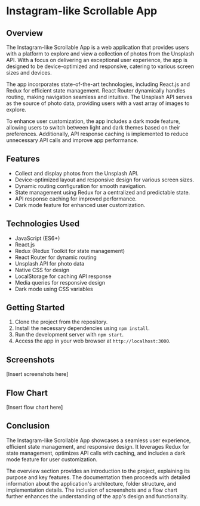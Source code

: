 # Instagram-like Scrollable App

## Overview
The Instagram-like Scrollable App is a web application that provides users with a platform to explore and view a collection of photos from the Unsplash API. With a focus on delivering an exceptional user experience, the app is designed to be device-optimized and responsive, catering to various screen sizes and devices.

The app incorporates state-of-the-art technologies, including React.js and Redux for efficient state management. React Router dynamically handles routing, making navigation seamless and intuitive. The Unsplash API serves as the source of photo data, providing users with a vast array of images to explore.

To enhance user customization, the app includes a dark mode feature, allowing users to switch between light and dark themes based on their preferences. Additionally, API response caching is implemented to reduce unnecessary API calls and improve app performance.

## Features
- Collect and display photos from the Unsplash API.
- Device-optimized layout and responsive design for various screen sizes.
- Dynamic routing configuration for smooth navigation.
- State management using Redux for a centralized and predictable state.
- API response caching for improved performance.
- Dark mode feature for enhanced user customization.

## Technologies Used
- JavaScript (ES6+)
- React.js
- Redux (Redux Toolkit for state management)
- React Router for dynamic routing
- Unsplash API for photo data
- Native CSS for design
- LocalStorage for caching API response
- Media queries for responsive design
- Dark mode using CSS variables

## Getting Started
1. Clone the project from the repository.
2. Install the necessary dependencies using `npm install`.
3. Run the development server with `npm start`.
4. Access the app in your web browser at `http://localhost:3000`.

## Screenshots
[Insert screenshots here]

## Flow Chart
[Insert flow chart here]

## Conclusion
The Instagram-like Scrollable App showcases a seamless user experience, efficient state management, and responsive design. It leverages Redux for state management, optimizes API calls with caching, and includes a dark mode feature for user customization.

The overview section provides an introduction to the project, explaining its purpose and key features. The documentation then proceeds with detailed information about the application's architecture, folder structure, and implementation details. The inclusion of screenshots and a flow chart further enhances the understanding of the app's design and functionality.
